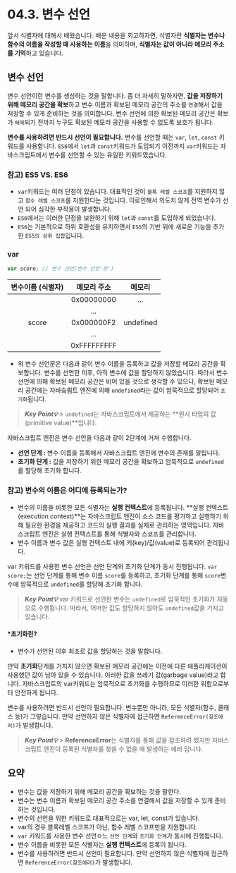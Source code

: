 # 04.3. 변수 선언

앞서 식별자에 대해서 배웠습니다. 배운 내용을 회고하자면, 식별자란 **식별자는 변수나 함수의 이름을 작성할 때 사용하는 이름**을 의미하며, **식별자는 값이 아니라 메모리 주소를 기억**하고 있습니다.

## 변수 선언

변수 선언이란 변수를 생성하는 것을 말합니다. 좀 더 자세히 말하자면, **값을 저장하기 위해 메모리 공간을 확보**하고 변수 이름과 확보된 메모리 공간의 주소를 `연결`해서 값을 저장할 수 있게 준비하는 것을 의미합니다. 변수 선언에 의한 확보된 메모리 공간은 확보가 `해제`되기 전까지 누구도 확보된 메모리 공간을 사용할 수 없도록 보호가 됩니다.

**변수를 사용하려면 반드시 선언이 필요합니다.** 변수를 선언할 때는 `var`, `let`, `const` 키워드를 사용합니다. `ES6`에서 `let`과 `const`키워드가 도입되기 이전까지 `var`키워드는 자바스크립트에서 변수를 선언할 수 있는 유일한 키워드였습니다.

### 참고) ES5 VS. ES6

* `var`키워드는 여러 단점이 있습니다. 대표적인 것이 `블록 레벨 스코프`를 지원하지 않고 `함수 레벨 스코프`를 지원한다는 것입니다. 이로인해서 의도치 않게 전역 변수가 선언 되어 심각한 부작용이 발생합니다.
* `ES6`에서는 이러한 단점을 보완하기 위해 `let`과 `const`를 도입하게 되었습니다.
* `ES6`는 기본적으로 하위 호환성을 유지하면서 `ES5`의 기반 위에 새로운 기능을 추가한 `ES5의 상위 집합`입니다.

### var

```js
var score; // 변수 선언(변수 선언'문')
```

| 변수이름 (식별자) |    메모리 주소   |    메모리    |
| :--------: | :---------: | :-------: |
|            |  0x00000000 |    ...    |
|            |     ...     |           |
|    score   |  0x000000F2 | undefined |
|            |     ...     |           |
|            | 0xFFFFFFFFF |           |

* 위 변수 선언문은 다음과 같이 변수 이름을 등록하고 값을 저장할 메모리 공간을 확보합니다. 변수를 선언한 이후, 아직 변수에 값을 할당하지 않았습니다. 따라서 변수 선언에 의해 확보된 메모리 공간은 비어 있을 것으로 생각할 수 있으나, 확보된 메모리 공간에는 자바슼릡트 엔진에 의해 `undefined`라는 값이 암묵적으로 할당되어 `초기화`됩니다.

> _**Key Point💡**_ > `undefined`는 자바스크립트에서 제공하는 \*\*원시 타입의 값(primitive value)\*\*입니다.

자바스크립트 엔진은 변수 선언을 다음과 같이 2단계에 거쳐 수행합니다.

* **선언 단계 :** 변수 이름을 등록해서 자바스크립트 엔진에 변수의 존재를 알립니다.
* **초기화 단게 :** 값을 저장하기 위한 메모리 공간을 확보하고 암묵적으로 `undefined`를 할당해 초기화 합니다.

### 참고) 변수의 이름은 어디에 등록되는가?

* 변수의 이름을 비롯한 모든 식별자는 **실행 컨텍스트**에 등록됩니다. \*\*실행 컨텍스트(execution context)\*\*는 자바스크립트 엔진이 소스 코드를 평가하고 실행하기 위해 필요한 환경을 제공하고 코드의 실행 결과를 실제로 관리하는 영역입니다. 자바스크립트 엔진은 실행 컨텍스트를 통해 식별자와 스코프를 관리합니다.
* 변수 이름과 변수 값은 실행 컨텍스트 내에 키(key)/값(value)로 등록되어 관리됩니다.

var 키워드를 사용한 변수 선언은 선언 단계와 초기화 단계가 동시 진행됩니다. `var score;`는 선언 단계를 통해 변수 이름 `score`를 등록하고, 초기화 단계를 통해 `score`변수에 암묵적으로 `undefined`를 할당해 초기화 합니다.

> _**Key Point💡**_ var 키워드로 선언한 변수는 `undefined`로 암묵적인 초기화가 자동으로 수행됩니다. 따라서, 어떠한 값도 할당하지 않아도 `undefined`값을 가지고 있습니다.

#### \*초기화린?

* 변수가 선언된 이후 최초로 값을 할당하는 것을 말합니다.

만약 **초기화**단게를 거치지 않으면 확보된 메모리 공간에는 이전에 다른 애플리케이션이 사용했던 값이 남아 있을 수 있습니다. 이러한 값을 쓰레기 값(garbage value)라고 합니다. 자바스크립트의 var키워드는 암묵적으로 초기화를 수행하므로 이러한 위험으로부터 안전하게 됩니다.

변수를 사용하려면 반드시 선언이 필요합니다. 변수뿐만 아니라, 모든 식별자(함수, 클래스 등)가 그렇습니다. 만약 선언하지 않은 식별자에 접근하면 `ReferenceError(참조에러)`가 발생합니다.

> _**Key Point💡**_ > **ReferenceError**는 식별자를 통해 값을 참조하려 했지만 자바스크립트 엔진이 등록된 식별자를 찾을 수 없을 때 발생하는 에러 입니다.

## 요약

* 변수는 값을 저장하기 위해 메모리 공간을 확보하는 것을 말한다.
* 변수는 변수 이름과 확보된 메모리 공간 주소를 연결해서 값을 저장할 수 있게 준비하는 것입니다.
* 변수의 선언을 위한 키워드로 대표적으로는 var, let, const가 있습니다.
* var의 경우 블록레벨 스코프가 아닌, 함수 레벨 스코프만을 지원합니다.
* `var` 키워드를 사용한 변수 선언ㅇ느 `선언 단계`와 `초기화 단계`가 동시에 진행됩니다.
* 변수 이름을 비롯한 모든 식별자는 **실행 컨텍스트**에 등록이 됩니다.
* 변수를 사용하려면 반드시 선언이 필요합니다. 만약 선언하지 않은 식별자에 접근하면 `ReferenceError(참조에러)`가 발생합니다.
